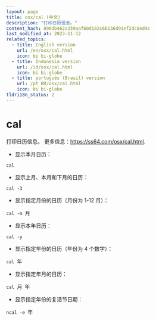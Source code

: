 ```yaml
---
layout: page
title: osx/cal (中文)
description: "打印日历信息。"
content_hash: 890db462a259aaf60d182c6b136d91ef2dc8ed4c
last_modified_at: 2023-11-12
related_topics:
  - title: English version
    url: /en/osx/cal.html
    icon: bi bi-globe
  - title: Indonesia version
    url: /id/osx/cal.html
    icon: bi bi-globe
  - title: português (Brasil) version
    url: /pt_BR/osx/cal.html
    icon: bi bi-globe
tldri18n_status: 2
---
```

# cal

打印日历信息。
更多信息：<https://ss64.com/osx/cal.html>.

- 显示本月日历：

`cal`

- 显示上月、本月和下月的日历：

`cal -3`

- 显示指定月份的日历（月份为 1-12 月）：

`cal -m `<span class="tldr-var badge badge-pill bg-dark-lm bg-white-dm text-white-lm text-dark-dm font-weight-bold">月</span>

- 显示本年日历：

`cal -y`

- 显示指定年份的日历（年份为 4 个数字）：

`cal `<span class="tldr-var badge badge-pill bg-dark-lm bg-white-dm text-white-lm text-dark-dm font-weight-bold">年</span>

- 显示指定年月的日历：

`cal `<span class="tldr-var badge badge-pill bg-dark-lm bg-white-dm text-white-lm text-dark-dm font-weight-bold">月</span>` `<span class="tldr-var badge badge-pill bg-dark-lm bg-white-dm text-white-lm text-dark-dm font-weight-bold">年</span>

- 显示指定年份的复活节日期：

`ncal -e `<span class="tldr-var badge badge-pill bg-dark-lm bg-white-dm text-white-lm text-dark-dm font-weight-bold">年</span>
